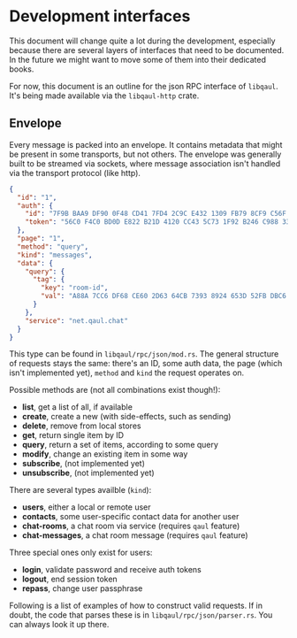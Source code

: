 # Development interfaces

This document will change quite a lot during the development,
especially because there are several layers of interfaces that need to
be documented.  In the future we might want to move some of them into
their dedicated books.

For now, this document is an outline for the json RPC interface of
`libqaul`.  It's being made available via the `libqaul-http` crate.


## Envelope

Every message is packed into an envelope.  It contains metadata that
might be present in some transports, but not others.  The envelope was
generally built to be streamed via sockets, where message association
isn't handled via the transport protocol (like http).

```json
{
  "id": "1",
  "auth": {
    "id": "7F9B BAA9 DF90 0F48 CD41 7FD4 2C9C E432 1309 FB79 8CF9 C56F FB9A 8F2C 29C1 12D9",
    "token": "56C0 F4C0 BD0D E822 B21D 4120 CC43 5C73 1F92 B246 C988 3335 72F5 8F1A 2701 3FD7"
  },
  "page": "1",
  "method": "query",
  "kind": "messages",
  "data": {
    "query": {
      "tag": {
        "key": "room-id",
        "val": "A88A 7CC6 DF68 CE60 2D63 64CB 7393 8924 653D 52FB DBC6 2A39 D892 A9BD 6FA4 FD5D"
      }
    },
    "service": "net.qaul.chat"
  }
}
```

This type can be found in `libqaul/rpc/json/mod.rs`.  The general
structure of requests stays the same: there's an ID, some auth data,
the page (which isn't implemented yet), `method` and `kind` the
request operates on.

Possible methods are (not all combinations exist though!):

- **list**, get a list of all, if available
- **create**, create a new (with side-effects, such as sending)
- **delete**, remove from local stores
- **get**, return single item by ID
- **query**, return a set of items, according to some query
- **modify**, change an existing item in some way
- **subscribe**, (not implemented yet)
- **unsubscribe**, (not implemented yet)


There are several types availble (`kind`):

- **users**, either a local or remote user
- **contacts**, some user-specific contact data for another user
- **chat-rooms**, a chat room via service (requires `qaul` feature)
- **chat-messages**, a chat room message (requires `qaul` feature)


Three special ones only exist for users: 

- **login**, validate password and receive auth tokens
- **logout**, end session token
- **repass**, change user passphrase


Following is a list of examples of how to construct valid requests.
If in doubt, the code that parses these is in
`libqaul/rpc/json/parser.rs`.  You can always look it up there.
